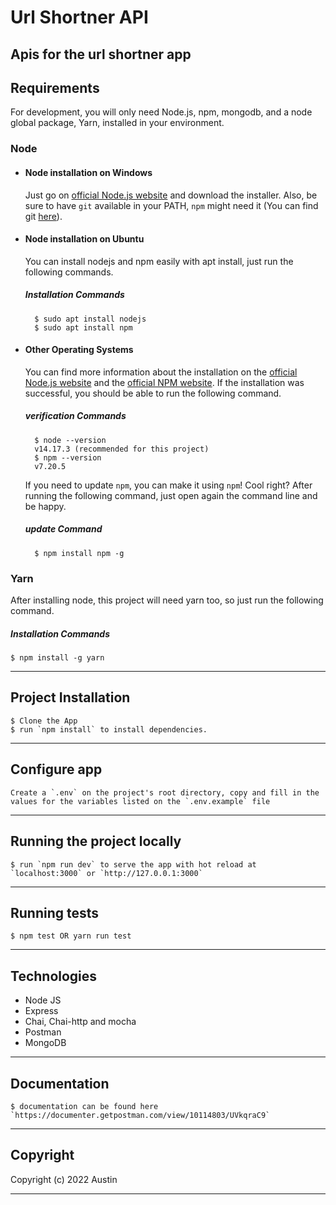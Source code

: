 # Url Shortner API
Apis for the url shortner app
---

## Requirements

For development, you will only need Node.js, npm, mongodb, and a node global package, Yarn, installed in your environment.

### Node

- #### Node installation on Windows

    Just go on [official Node.js website](https://nodejs.org/) and download the installer.
    Also, be sure to have `git` available in your PATH, `npm` might need it (You can find git [here](https://git-scm.com/)).

- #### Node installation on Ubuntu

    You can install nodejs and npm easily with apt install, just run the following commands.

    ##### Installation Commands

        $ sudo apt install nodejs
        $ sudo apt install npm

- #### Other Operating Systems

    You can find more information about the installation on the [official Node.js website](https://nodejs.org/) and the [official NPM website](https://npmjs.org/).
    If the installation was successful, you should be able to run the following command.

    ##### verification Commands

        $ node --version
        v14.17.3 (recommended for this project)
        $ npm --version
        v7.20.5
    If you need to update `npm`, you can make it using `npm`! Cool right? After running the following command, just open again the command line and be happy.

    ##### update Command

        $ npm install npm -g

### Yarn

After installing node, this project will need yarn too, so just run the following command.

##### Installation Commands

    $ npm install -g yarn

---

## Project Installation

    $ Clone the App
    $ run `npm install` to install dependencies.

---

## Configure app

    Create a `.env` on the project's root directory, copy and fill in the values for the variables listed on the `.env.example` file

---

## Running the project locally

    $ run `npm run dev` to serve the app with hot reload at `localhost:3000` or `http://127.0.0.1:3000`

---

## Running tests

    $ npm test OR yarn run test

---

## Technologies

- Node JS
- Express
- Chai, Chai-http and mocha
- Postman
- MongoDB

---

## Documentation

    $ documentation can be found here `https://documenter.getpostman.com/view/10114803/UVkqraC9`
    
---

## Copyright

Copyright (c) 2022 Austin

---